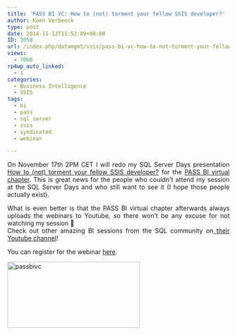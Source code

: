 ```yaml
---
title: 'PASS BI VC: How to (not) torment your fellow SSIS developer?'
author: Koen Verbeeck
type: post
date: 2014-11-12T11:52:09+00:00
ID: 3058
url: /index.php/datamgmt/ssis/pass-bi-vc-how-to-not-torment-your-fellow-ssis-developer/
views:
  - 7066
rp4wp_auto_linked:
  - 1
categories:
  - Business Intelligence
  - SSIS
tags:
  - bi
  - pass
  - sql server
  - ssis
  - syndicated
  - webinar

---
```

<p style="text-align: justify">
  On November 17th 2PM CET I will redo my SQL Server Days presentation <a href="/index.php/uncategorized/speaking-at-sql-server-days-2014/">How to (not) torment your fellow SSIS developer?</a> for the <a href="http://bi.sqlpass.org/">PASS BI virtual chapter</a>. This is great news for the people who couldn't attend my session at the SQL Server Days and who still want to see it (I hope those people actually exist).
</p>

<p style="text-align: justify">
  What is even better is that the PASS BI virtual chapter afterwards always uploads the webinars to Youtube, so there won't be any excuse for not watching my session 🙂<br /> Check out other amazing BI sessions from the SQL community on<a href="https://www.youtube.com/user/passbivc"> their Youtube channel</a>!
</p>

<p style="text-align: justify">
  You can register for the webinar <a href="https://attendee.gotowebinar.com/register/8118983337165731074">here</a>.
</p>

[<img class="alignnone wp-image-3059 size-medium" src="https://lessthandot.z19.web.core.windows.net/wp-content/uploads/2014/11/passbivc-300x150.jpg" alt="passbivc" width="300" height="150" srcset="https://lessthandot.z19.web.core.windows.net/wp-content/uploads/2014/11/passbivc-300x150.jpg 300w, https://lessthandot.z19.web.core.windows.net/wp-content/uploads/2014/11/passbivc.jpg 400w" sizes="(max-width: 300px) 100vw, 300px" />][1]

 [1]: https://www.youtube.com/user/passbivc